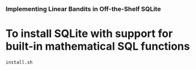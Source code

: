 ### Implementing Linear Bandits in Off-the-Shelf SQLite

# To install SQLite with support for built-in mathematical SQL functions

```
install.sh
```

